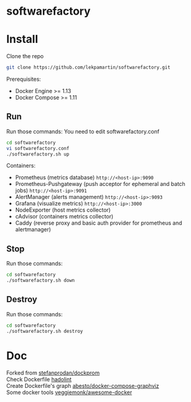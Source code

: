 softwarefactory
========


# Install

Clone the repo

```bash
git clone https://github.com/lekpamartin/softwarefactory.git
```

Prerequisites:

* Docker Engine >= 1.13
* Docker Compose >= 1.11

## Run
Run those commands: You need to edit softwarefactory.conf

```bash
cd softwarefactory
vi softwarefactory.conf
./softwarefactory.sh up
```

Containers:

* Prometheus (metrics database) `http://<host-ip>:9090`
* Prometheus-Pushgateway (push acceptor for ephemeral and batch jobs) `http://<host-ip>:9091`
* AlertManager (alerts management) `http://<host-ip>:9093`
* Grafana (visualize metrics) `http://<host-ip>:3000`
* NodeExporter (host metrics collector)
* cAdvisor (containers metrics collector)
* Caddy (reverse proxy and basic auth provider for prometheus and alertmanager)

## Stop
Run those commands: 

```bash
cd softwarefactory
./softwarefactory.sh down
```

## Destroy
Run those commands:

```bash
cd softwarefactory
./softwarefactory.sh destroy
```



# Doc
Forked from [stefanprodan/dockprom](https://github.com/stefanprodan/dockprom)
</br>Check Dockerfile [hadolint](https://github.com/hadolint/hadolint)
</br>Create Dockerfile's graph [abesto/docker-compose-graphviz](https://github.com/abesto/docker-compose-graphviz)
</br>Some docker tools [veggiemonk/awesome-docker](https://github.com/veggiemonk/awesome-docker)
